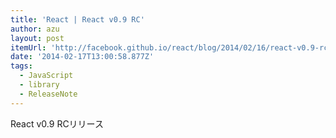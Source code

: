 ```yaml
---
title: 'React | React v0.9 RC'
author: azu
layout: post
itemUrl: 'http://facebook.github.io/react/blog/2014/02/16/react-v0.9-rc1.html'
date: '2014-02-17T13:00:58.877Z'
tags:
  - JavaScript
  - library
  - ReleaseNote
---
```

React v0.9 RCリリース
